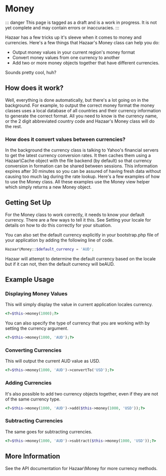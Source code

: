 # Money

::: danger
This page is tagged as a draft and is a work in progress.  It is not yet complete and may contain errors or inaccuracies.
:::

Hazaar has a few tricks up it's sleeve when it comes to money and currencies. Here's a few things that Hazaar's Money class can help you do:

* Output money values in your current region's money format
* Convert money values from one currency to another
* Add two or more money objects together that have different currencies.

Sounds pretty cool, huh?

## How does it work?

Well, everything is done automatically, but there's a lot going on in the background. For example, to output the correct money format the money classes uses a local database of all countries and their currency information to generate the correct format. All you need to know is the currency name, or the 2 digit abbreviated country code and Hazaar's Money class will do the rest.

### How does it convert values between currencies?
In the background the currency class is talking to Yahoo's financial servers to get the latest currency conversion rates. It then caches them using a Hazaar\Cache object with the file backend (by default) so that currency conversion in formation can be shared between sessions. This information expires after 30 minutes so you can be assured of having fresh data without causing too much lag during the rate lookup.
Here's a few examples of how to use the Money class. All these examples use the Money view helper which simply returns a new Money object.

## Getting Set Up

For the Money class to work correctly, it needs to know your default currency. There are a few ways to tell it this. See Setting your locale for details on how to do this correctly for your situation.

You can also set the default currency explicitly in your bootstrap.php file of your application by adding the following line of code.

```php
Hazaar\Money::$default_currency = 'AUD';
```

Hazaar will attempt to determine the default currency based on the locale but if it can not, then the default currency will beAUD.

## Example Usage

### Displaying Money Values

This will simply display the value in current application locales currency.

```php
<?=$this->money(1000);?>
```

You can also specify the type of currency that you are working with by setting the currency argument.

```php
<?=$this->money(1000, 'AUD');?>
```

### Converting Currencies

This will output the current AUD value as USD.

```php
<?=$this->money(1000, 'AUD')->convertTo('USD');?>
```

### Adding Currencies

It's also possible to add two currency objects together, even if they are not of the same currency type.

```php
<?=$this->money(1000, 'AUD')->add($this->money(1000, 'USD'));?>
```

### Subtracting Currencies

The same goes for subtracting currencies.

```php
<?=$this->money(1000, 'AUD')->subtract($this->money(1000, 'USD'));?>
```

## More Information

See the API documentation for Hazaar\Money for more currency methods.